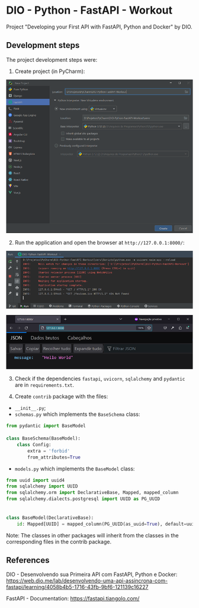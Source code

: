 # DIO - Python - FastAPI - Workout
Project "Developing your First API with FastAPI, Python and Docker" by DIO.


## Development steps
The project development steps were:

1. Create project (in PyCharm):

![Image-01-PyCharm](Images/Image-01-PyCharm.png)

2. Run the application and open the browser at `http://127.0.0.1:8000/`:

![Image-02-Run](Images/Image-02-Run.png)

![Image-03-Hello](Images/Image-03-Hello.png)

3. Check if the dependencies `fastapi`, `uvicorn`, `sqlalchemy` and `pydantic` are in `requirements.txt`.

4. Create `contrib` package with the files:
- `__init__.py`;
- `schemas.py` which implements the `BaseSchema` class:

```python
from pydantic import BaseModel

class BaseSchema(BaseModel):
    class Config:
        extra = 'forbid'
        from_attributes=True
```

- `models.py` which implements the `BaseModel` class:

```python
from uuid import uuid4
from sqlalchemy import UUID
from sqlalchemy.orm import DeclarativeBase, Mapped, mapped_column
from sqlalchemy.dialects.postgresql import UUID as PG_UUID


class BaseModel(DeclarativeBase):
    id: Mapped[UUID] = mapped_column(PG_UUID(as_uuid=True), default=uuid4, nullable=False)
```

Note: The classes in other packages will inherit from the classes in the corresponding files in the contrib package.


## References
DIO - Desenvolvendo sua Primeira API com FastAPI, Python e Docker:
https://web.dio.me/lab/desenvolvendo-uma-api-assincrona-com-fastapi/learning/4058b4b5-1716-43fb-9bf6-121139c16227

FastAPI - Documentation:
https://fastapi.tiangolo.com/